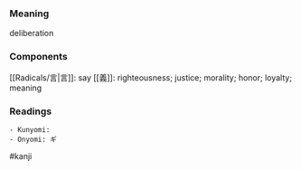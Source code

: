 ### Meaning

deliberation

### Components

[[Radicals/言|言]]: say [[義]]: righteousness; justice; morality; honor; loyalty; meaning

### Readings

```
- Kunyomi: 
- Onyomi: ギ
```

#kanji
